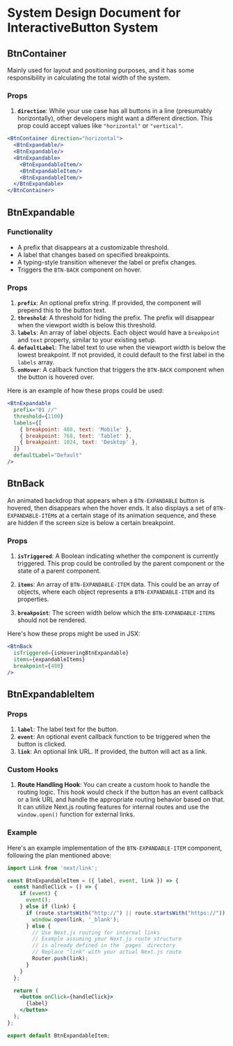# System Design Document for InteractiveButton System

## BtnContainer

Mainly used for layout and positioning purposes, and it has some responsibility in calculating the total width of the system.

### Props

1. **`direction`**: While your use case has all buttons in a line (presumably horizontally), other developers might want a different direction. This prop could accept values like `"horizontal"` or `"vertical"`.

```jsx
<BtnContainer direction="horizontal">
  <BtnExpandable/>
  <BtnExpandable/>
  <BtnExpandable>
    <BtnExpandableItem/>
    <BtnExpandableItem/>
    <BtnExpandableItem/>
  </BtnExpandable>
</BtnContainer>
```

## BtnExpandable

### Functionality

- A prefix that disappears at a customizable threshold.
- A label that changes based on specified breakpoints.
- A typing-style transition whenever the label or prefix changes.
- Triggers the `BTN-BACK` component on hover.

### Props

1. **`prefix`**: An optional prefix string. If provided, the component will prepend this to the button text.
2. **`threshold`**: A threshold for hiding the prefix. The prefix will disappear when the viewport width is below this threshold.
3. **`labels`**: An array of label objects. Each object would have a `breakpoint` and `text` property, similar to your existing setup.
4. **`defaultLabel`**: The label text to use when the viewport width is below the lowest breakpoint. If not provided, it could default to the first label in the `labels` array.
5. **`onHover`**: A callback function that triggers the `BTN-BACK` component when the button is hovered over.

Here is an example of how these props could be used:

```jsx
<BtnExpandable 
  prefix="01 //" 
  threshold={1100} 
  labels={[
    { breakpoint: 480, text: 'Mobile' },
    { breakpoint: 768, text: 'Tablet' },
    { breakpoint: 1024, text: 'Desktop' },
  ]} 
  defaultLabel="Default" 
/>
```

## BtnBack

An animated backdrop that appears when a `BTN-EXPANDABLE` button is hovered, then disappears when the hover ends. It also displays a set of `BTN-EXPANDABLE-ITEM`s at a certain stage of its animation sequence, and these are hidden if the screen size is below a certain breakpoint. 

### Props

1. **`isTriggered`**: A Boolean indicating whether the component is currently triggered. This prop could be controlled by the parent component or the state of a parent component.

2. **`items`**: An array of `BTN-EXPANDABLE-ITEM` data. This could be an array of objects, where each object represents a `BTN-EXPANDABLE-ITEM` and its properties.

3. **`breakpoint`**: The screen width below which the `BTN-EXPANDABLE-ITEM`s should not be rendered.

Here's how these props might be used in JSX:

```jsx
<BtnBack 
  isTriggered={isHoveringBtnExpandable} 
  items={expandableItems} 
  breakpoint={480}
/>
```

## BtnExpandableItem
### Props

1. **`label`**: The label text for the button.
2. **`event`**: An optional event callback function to be triggered when the button is clicked.
3. **`link`**: An optional link URL. If provided, the button will act as a link.

### Custom Hooks

1. **Route Handling Hook**: You can create a custom hook to handle the routing logic. This hook would check if the button has an event callback or a link URL and handle the appropriate routing behavior based on that. It can utilize Next.js routing features for internal routes and use the `window.open()` function for external links.

### Example

Here's an example implementation of the `BTN-EXPANDABLE-ITEM` component, following the plan mentioned above:

```jsx
import Link from 'next/link';

const BtnExpandableItem = ({ label, event, link }) => {
  const handleClick = () => {
    if (event) {
      event();
    } else if (link) {
      if (route.startsWith("http://") || route.startsWith("https://")) {
        window.open(link, '_blank');
      } else {
        // Use Next.js routing for internal links
        // Example assuming your Next.js route structure
        // is already defined in the `pages` directory
        // Replace "link" with your actual Next.js route
        Router.push(link);
      }
    }
  };

  return (
    <button onClick={handleClick}>
      {label}
    </button>
  );
};

export default BtnExpandableItem;
```